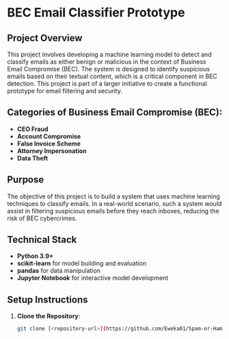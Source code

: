 # BEC Email Classifier Prototype

## Project Overview
This project involves developing a machine learning model to detect and classify emails as either benign or malicious in the context of Business Email Compromise (BEC). The system is designed to identify suspicious emails based on their textual content, which is a critical component in BEC detection. This project is part of a larger initiative to create a functional prototype for email filtering and security.

## Categories of Business Email Compromise (BEC):
- **CEO Fraud**
- **Account Compromise**
- **False Invoice Scheme**
- **Attorney Impersonation**
- **Data Theft**

## Purpose
The objective of this project is to build a system that uses machine learning techniques to classify emails. In a real-world scenario, such a system would assist in filtering suspicious emails before they reach inboxes, reducing the risk of BEC cybercrimes.

## Technical Stack
- **Python 3.9+**
- **scikit-learn** for model building and evaluation
- **pandas** for data manipulation
- **Jupyter Notebook** for interactive model development

## Setup Instructions

1. **Clone the Repository**:
   ```bash
   git clone [<repository-url>](https://github.com/Eweka01/Spam-or-Ham-Build-an-Email-Classifier/)
   

